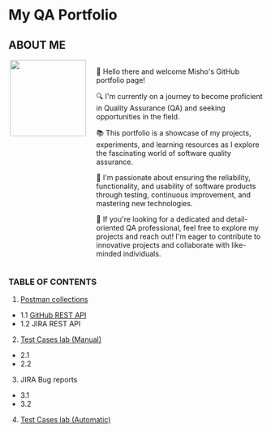 <!DOCTYPE html>
<html>
<body>

# My QA Portfolio                
## ABOUT ME
<div style="display: flex; align-items: flex-start;">
    <img align="right" src="https://avatars.githubusercontent.com/u/59510395?s=400&u=49d6366f5d1602a5a42bb0d155ed704955fb67ed&v=4" width="150" height="150" style="margin-right: 20px;"/>
    <div>
        <p>👋 Hello there and welcome Misho's GitHub portfolio page!</p>
        <p>🔍 I'm currently on a journey to become proficient in Quality Assurance (QA) and seeking opportunities in the field.</p>
        <p>📚 This portfolio is a showcase of my projects, experiments, and learning resources as I explore the fascinating world of software quality assurance.</p>
        <p>🌱 I'm passionate about ensuring the reliability, functionality, and usability of software products through testing, continuous improvement, and mastering new technologies.</p>
        <p>💼 If you're looking for a dedicated and detail-oriented QA professional, feel free to explore my projects and reach out! I'm eager to contribute to innovative projects and collaborate with like-minded individuals.</p>
    </div>
</div>

### TABLE OF CONTENTS

1. [Postman collections](https://github.com/mimmato/portfolio/tree/Postman-collection)
- 1.1 [GitHub REST API](https://github.com/mimmato/portfolio/tree/Postman-collection/Postman%20Collections) 
- 1.2 JIRA REST API 

2. [Test Cases lab (Manual)]()
- 2.1 
- 2.2

3. JIRA Bug reports
- 3.1
- 3.2

4. [Test Cases lab (Automatic)]()


</body>
</html>